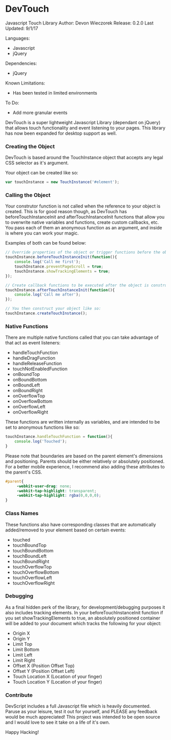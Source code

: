 # DevTouch
Javascript Touch Library
Author: Devon Wieczorek
Release: 0.2.0
Last Updated: 9/1/17

Languages:
- Javascript
- jQuery

Dependencies:
- jQuery

Known Limitations:
- Has been tested in limited environments

To Do:
- Add more granular events

DevTouch is a super lightweight Javascript Library (dependant on jQuery) that allows touch functionality and event listening to your pages.
This library has now been expanded for desktop support as well. 

### Creating the Object
DevTouch is based around the TouchInstance object that accepts any legal CSS selector as it's argument.

Your object can be created like so:
```javascript
var touchInstance = new TouchInstance('#element');
```

### Calling the Object
Your construtor function is not called when the reference to your object is created. This is for good reason though, 
as DevTouch has beforeTouchInstanceInit and afterTouchInstanceInit functions that allow you to overwrite native variables and functions,
create custom callbacks, etc. You pass each of them an anonymous function as an argument, and inside is where you
can work your magic.

Examples of both can be found below:

```javascript
// Override properties of the object or trigger functions before the object is constructed
touchInstance.beforeTouchInstanceInit(function(){
    console.log('Call me first');
    touchInstance.preventPageScroll = true;
    touchInstance.showTrackingElements = true;
});

// Create callback functions to be executed after the object is constructed (typically for code dependant upon that object)
touchInstance.afterTouchInstanceInit(function(){
    console.log('Call me after');
});

// You then construct your object like so:
touchInstance.createTouchInstance();
```

### Native Functions

There are multiple native functions called that you can take advantage of that act as event listeners:
- handleTouchFunction
- handleDragFunction
- handleReleaseFunction
- touchNotEnabledFunction
- onBoundTop
- onBoundBottom
- onBoundLeft
- onBoundRight
- onOverflowTop
- onOverflowBottom
- onOverflowLeft
- onOverflowRight

These functions are written internally as variables, and are intended to be set to anonymous functions like so:

```javascript
touchInstance.handleTouchFunction = function(){
    console.log('Touched');
}
```

Please note that boundaries are based on the parent element's dimensions and positioning. Parents should be either relatively 
or absolutely positioned. For a better mobile experience, I recommend also adding these attributes to the parent's CSS.
```css
#parent{
     -webkit-user-drag: none;
     -webkit-tap-highlight: transparent;
     -webkit-tap-highlight: rgba(0,0,0,0);
}
```

### Class Names
These functions also have corresponding classes that are automatically added/removed to your element based on certain events:
- touched
- touchBoundTop
- touchBoundBottom
- touchBoundLeft
- touchBoundRight
- touchOverflowTop
- touchOverflowBottom
- touchOverflowLeft
- touchOverflowRight

### Debugging
As a final hidden perk of the library, for development/debugging purposes it also includes tracking elements.
In your beforeTouchInstanceInit function if you set showTrackingElements to true, an absolutely positioned
container will be added to your document which tracks the following for your object:
- Origin X
- Origin Y
- Limit Top
- Limit Bottom
- Limit Left
- Limit Right
- Offset X (Position Offset Top)
- Offset Y (Position Offset Left)
- Touch Location X (Location of your finger)
- Touch Location Y (Location of your finger)

### Contribute
DevScript includes a  full Javascript file which is heavily documented. 
Paruse as your leisure, test it out for yourself, and PLEASE any feedback would be much appreciated! 
This project was intended to be open source and I would love to see it take on a life of it's own.

Happy Hacking!
